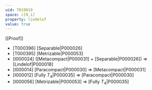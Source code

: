 ```yaml
---
uid: T019819
space: c[0,1]
property: lindelof
value: true
---
```

[[Proof]]

* [T000396] [Separable|P000026]
* [T000395] [Metrizable|P000053]
* [I000024] ([Metacompact|P000031] + [Separable|P000026]) => [Lindelof|P000018]
* [I000014] [Paracompact|P000030] => [Metacompact|P000031]
* [I000012] [Fully $T_4$|P000035] => [Paracompact|P000030]
* [I000056] [Metrizable|P000053] => [Fully $T_4$|P000035]

